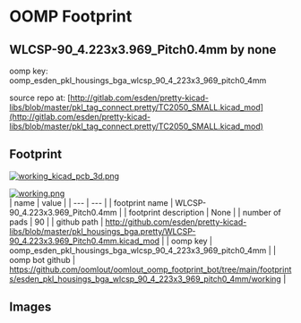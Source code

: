 # OOMP Footprint  
## WLCSP-90_4.223x3.969_Pitch0.4mm  by none  
  
oomp key: oomp_esden_pkl_housings_bga_wlcsp_90_4_223x3_969_pitch0_4mm  
  
source repo at: [http://gitlab.com/esden/pretty-kicad-libs/blob/master/pkl_tag_connect.pretty/TC2050_SMALL.kicad_mod](http://gitlab.com/esden/pretty-kicad-libs/blob/master/pkl_tag_connect.pretty/TC2050_SMALL.kicad_mod)  
## Footprint  
  
[![working_kicad_pcb_3d.png](working_kicad_pcb_3d_600.png)](working_kicad_pcb_3d.png)  
  
[![working.png](working_600.png)](working.png)  
| name | value | 
| --- | --- | 
| footprint name | WLCSP-90_4.223x3.969_Pitch0.4mm | 
| footprint description | None | 
| number of pads | 90 | 
| github path | http://github.com/esden/pretty-kicad-libs/blob/master/pkl_housings_bga.pretty/WLCSP-90_4.223x3.969_Pitch0.4mm.kicad_mod | 
| oomp key | oomp_esden_pkl_housings_bga_wlcsp_90_4_223x3_969_pitch0_4mm | 
| oomp bot github | https://github.com/oomlout/oomlout_oomp_footprint_bot/tree/main/footprints/esden_pkl_housings_bga_wlcsp_90_4_223x3_969_pitch0_4mm/working | 
## Images  

